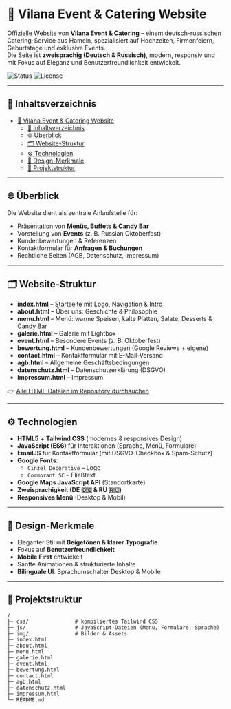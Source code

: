 # 🌸 Vilana Event & Catering Website

Offizielle Website von **Vilana Event & Catering** – einem deutsch-russischen Catering-Service aus Hameln, spezialisiert auf Hochzeiten, Firmenfeiern, Geburtstage und exklusive Events.  
Die Seite ist **zweisprachig (Deutsch & Russisch)**, modern, responsiv und mit Fokus auf Eleganz und Benutzerfreundlichkeit entwickelt.  

![Status](https://img.shields.io/badge/status-live-success) ![License](https://img.shields.io/badge/license-MIT-informational)

---

## 📑 Inhaltsverzeichnis
- [🌸 Vilana Event \& Catering Website](#-vilana-event--catering-website)
  - [📑 Inhaltsverzeichnis](#-inhaltsverzeichnis)
  - [🌐 Überblick](#-überblick)
  - [🗂 Website-Struktur](#-website-struktur)
  - [⚙ Technologien](#-technologien)
  - [🎨 Design-Merkmale](#-design-merkmale)
  - [📁 Projektstruktur](#-projektstruktur)

---

## 🌐 Überblick

Die Website dient als zentrale Anlaufstelle für:
- Präsentation von **Menüs, Buffets & Candy Bar**
- Vorstellung von **Events** (z. B. Russian Oktoberfest)
- Kundenbewertungen & Referenzen
- Kontaktformular für **Anfragen & Buchungen**
- Rechtliche Seiten (AGB, Datenschutz, Impressum)

---

## 🗂 Website-Struktur

- **index.html** – Startseite mit Logo, Navigation & Intro  
- **about.html** – Über uns: Geschichte & Philosophie  
- **menu.html** – Menü: warme Speisen, kalte Platten, Salate, Desserts & Candy Bar  
- **galerie.html** – Galerie mit Lightbox  
- **event.html** – Besondere Events (z. B. Oktoberfest)  
- **bewertung.html** – Kundenbewertungen (Google Reviews + eigene)  
- **contact.html** – Kontaktformular mit E-Mail-Versand  
- **agb.html** – Allgemeine Geschäftsbedingungen  
- **datenschutz.html** – Datenschutzerklärung (DSGVO)  
- **impressum.html** – Impressum  

👉 [Alle HTML-Dateien im Repository durchsuchen](https://github.com/NikolajMalisch/vilana/search?q=html&type=code)

---

## ⚙ Technologien

- **HTML5** + **Tailwind CSS** (modernes & responsives Design)
- **JavaScript (ES6)** für Interaktionen (Sprache, Menü, Formulare)
- **EmailJS** für Kontaktformular (mit DSGVO-Checkbox & Spam-Schutz)
- **Google Fonts**:  
  - `Cinzel Decorative` – Logo  
  - `Cormorant SC` – Fließtext  
- **Google Maps JavaScript API** (Standortkarte)  
- **Zweisprachigkeit (DE 🇩🇪 & RU 🇷🇺)**  
- **Responsives Menü** (Desktop & Mobil)

---

## 🎨 Design-Merkmale

- Eleganter Stil mit **Beigetönen & klarer Typografie**  
- Fokus auf **Benutzerfreundlichkeit**  
- **Mobile First** entwickelt  
- Sanfte Animationen & strukturierte Inhalte  
- **Bilinguale UI**: Sprachumschalter Desktop & Mobile  

---

## 📁 Projektstruktur

```text
/
├─ css/               # kompiliertes Tailwind CSS
├─ js/                # JavaScript-Dateien (Menu, Formulare, Sprache)
├─ img/               # Bilder & Assets
├─ index.html
├─ about.html
├─ menu.html
├─ galerie.html
├─ event.html
├─ bewertung.html
├─ contact.html
├─ agb.html
├─ datenschutz.html
├─ impressum.html
└─ README.md
